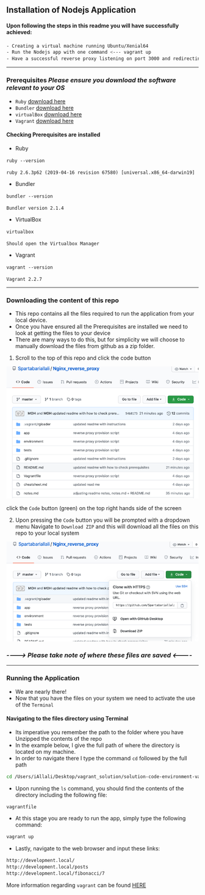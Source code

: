 ## Installation of Nodejs Application
#### Upon following the steps in this readme you will have successfully achieved:
```bash
- Creating a virtual machine running Ubuntu/Xenial64
- Run the Nodejs app with one command <--- vagrant up
- Have a successful reverse proxy listening on port 3000 and redirecting requests to port 80
```
---

### Prerequisites ***Please ensure you download the software relevant to your OS***
- `Ruby` [download here](https://www.ruby-lang.org/en/downloads/)
- `Bundler` [download here](https://bundler.io/)
- `virtualBox` [download here](https://www.virtualbox.org/wiki/Downloads)
- `Vagrant` [download here](https://www.vagrantup.com/downloads)

#### Checking Prerequisites are installed

- Ruby

`ruby --version`

`ruby 2.6.3p62 (2019-04-16 revision 67580) [universal.x86_64-darwin19]`

- Bundler

`bundler --version`

`Bundler version 2.1.4`

- VirtualBox

`virtualbox`

`Should open the Virtualbox Manager`

- Vagrant

`vagrant --version`

`Vagrant 2.2.7`

---

### Downloading the content of this repo
- This repo contains all the files required to run the application from your local device.
- Once you have ensured all the Prerequisites are installed we need to look at getting the files to your device
- There are many ways to do this, but for simplicity we will choose to manually download the files from github as a zip folder.


1. Scroll to the top of this repo and click the code button

![Top of repo](imagesmd/allfiles.jpeg)

click the `Code` button (green) on the top right hands side of the screen


2. Upon pressing the `Code` button you will be prompted with a dropdown menu
   Navigate to `Download ZIP` and this will download all the files on this repo to your local system

![Code button](imagesmd/codebutton.jpeg)



### ***----> Please take note of where these files are saved <----***

---

### Running the Application
- We are nearly there!
- Now that you have the files on your system we need to activate the use of the `Terminal`

#### Navigating to the files directory using Terminal
- Its imperative you remember the path to the folder where you have Unzipped the contents of the repo
- In the example below, I give the full path of where the directory is located on my machine.
- In order to navigate there I type the command `cd` followed by the full path
```bash
cd /Users/iAllali/Desktop/vagrant_solution/solution-code-environment-vars
```
- Upon running the `ls` command, you should find the contents of the directory including the following file:
```bash
vagrantfile
```
- At this stage you are ready to run the app, simply type the following command:
```bash
vagrant up
```
- Lastly, navigate to the web browser and input these links:
```bash
http://development.local/
http://development.local/posts
http://development.local/fibonacci/7
```
More information regarding `vagrant` can be found [HERE](https://github.com/Spartabariallali/Spartarepo/tree/master/vagrant_notes)
